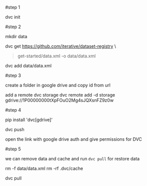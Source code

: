 #step 1

dvc init

#step 2

mkdir data

dvc get https://github.com/iterative/dataset-registry \
> get-started/data.xml -o data/data.xml

dvc add data/data.xml

#step 3

create a folder in google drive and copy id from url

add a remote dvc storage
dvc remote add -d storage gdrive://1P00000000tXpFOuO2Mg4sJQXsnFZ9z0w

#step 4

pip install 'dvc[gdrive]'

dvc push

open the link with google drive auth and give permissions for DVC

#step 5

we can remove data and cache and run `dvc pull` for restore data

rm -f data/data.xml
rm -rf .dvc/cache

dvc pull
